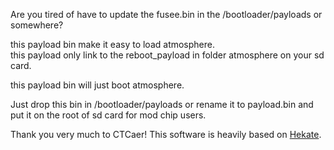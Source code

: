 Are you tired of have to update the fusee.bin in the /bootloader/payloads or somewhere?     

this payload bin make it easy to load atmosphere.     
this payload only link to the reboot_payload in folder atmosphere on your sd card.  

this payload bin will just boot atmosphere.   

Just drop this bin in /bootloader/payloads or rename it to payload.bin and put it on the root of sd card for mod chip users.  

Thank you very much to CTCaer!
This software is heavily based on [Hekate](https://github.com/CTCaer/hekate). 

